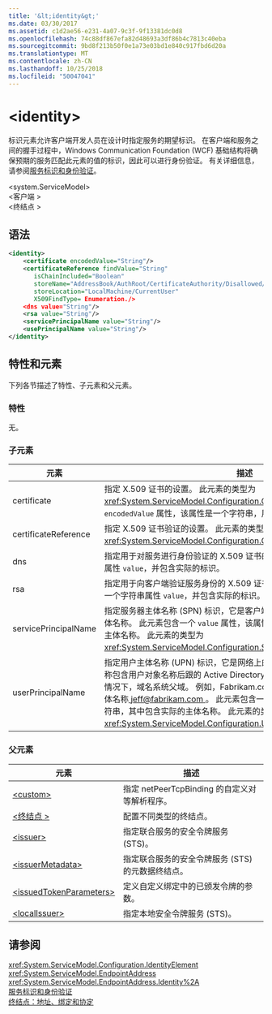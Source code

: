 ```yaml
---
title: '&lt;identity&gt;'
ms.date: 03/30/2017
ms.assetid: c1d2ae56-e231-4a07-9c3f-9f13381dc0d8
ms.openlocfilehash: 74c88df867efa82d48693a3df86b4c7813c40eba
ms.sourcegitcommit: 9bd8f213b50f0e1a73e03bd1e840c917fbd6d20a
ms.translationtype: MT
ms.contentlocale: zh-CN
ms.lasthandoff: 10/25/2018
ms.locfileid: "50047041"
---
```

# <a name="ltidentitygt"></a>&lt;identity&gt;
标识元素允许客户端开发人员在设计时指定服务的期望标识。 在客户端和服务之间的握手过程中，Windows Communication Foundation (WCF) 基础结构将确保预期的服务匹配此元素的值的标识，因此可以进行身份验证。 有关详细信息，请参阅[服务标识和身份验证](../../../../../docs/framework/wcf/feature-details/service-identity-and-authentication.md)。  
  
 \<system.ServiceModel>  
\<客户端 >  
\<终结点 >  
  
## <a name="syntax"></a>语法  
  
```xml  
<identity>  
    <certificate encodedValue="String"/>  
    <certificateReference findValue="String"   
       isChainIncluded="Boolean"  
       storeName="AddressBook/AuthRoot/CertificateAuthority/Disallowed/My/Root/TrustedPeople/TrustedPublisher"  
       storeLocation="LocalMachine/CurrentUser"  
       X509FindType= Enumeration./>  
    <dns value="String"/>  
    <rsa value="String"/>  
    <servicePrincipalName value="String"/>  
    <usePrincipalName value="String"/>  
</identity>  
```  
  
## <a name="attributes-and-elements"></a>特性和元素  
 下列各节描述了特性、子元素和父元素。  
  
### <a name="attributes"></a>特性  
 无。  
  
### <a name="child-elements"></a>子元素  
  
|元素|描述|  
|-------------|-----------------|  
|certificate|指定 X.509 证书的设置。 此元素的类型为 <xref:System.ServiceModel.Configuration.CertificateElement>。 它包含一个 `encodedValue` 属性，该属性是一个字符串，用于指定此证书编码的值。|  
|certificateReference|指定 X.509 证书验证的设置。 此元素的类型为 <xref:System.ServiceModel.Configuration.CertificateReferenceElement>。|  
|dns|指定用于对服务进行身份验证的 X.509 证书的 DNS。 此元素包含一个字符串属性 `value`，并包含实际的标识。|  
|rsa|指定用于向客户端验证服务身份的 X.509 证书的 RSA 字段的值。 此元素包含一个字符串属性 `value`，并包含实际的标识。|  
|servicePrincipalName|指定服务器主体名称 (SPN) 标识，它是客户端用来唯一标识一个服务实例的主体名称。 此元素包含一个 `value` 属性，该属性是一个字符串，其中包含实际的主体名称。 此元素的类型为 <xref:System.ServiceModel.Configuration.ServicePrincipalNameElement>。|  
|userPrincipalName|指定用户主体名称 (UPN) 标识，它是网络上的用户登录名类型。 用户主体名称包含用户对象名称后跟的 Active Directory 中使用 at 符号 (\@)，然后，通常情况下，域名系统父域。 例如，Fabrikam.com 域树中的 Jeff 可能具有用户主体名称[ jeff@fabrikam.com ](mailto:jeffsmith@fabrikam.com)。  此元素包含一个 `value` 属性，该属性是一个字符串，其中包含实际的主体名称。 此元素的类型为 <xref:System.ServiceModel.Configuration.UserPrincipalNameElement>。|  
  
### <a name="parent-elements"></a>父元素  
  
|元素|描述|  
|-------------|-----------------|  
|[\<custom>](../../../../../docs/framework/configure-apps/file-schema/wcf/custom.md)|指定 netPeerTcpBinding 的自定义对等解析程序。|  
|[\<终结点 >](https://msdn.microsoft.com/library/13aa23b7-2f08-4add-8dbf-a99f8127c017)|配置不同类型的终结点。|  
|[\<issuer>](../../../../../docs/framework/configure-apps/file-schema/wcf/issuer.md)|指定联合服务的安全令牌服务 (STS)。|  
|[\<issuerMetadata>](../../../../../docs/framework/configure-apps/file-schema/wcf/issuermetadata.md)|指定联合服务的安全令牌服务 (STS) 的元数据终结点。|  
|[\<issuedTokenParameters>](../../../../../docs/framework/configure-apps/file-schema/wcf/issuedtokenparameters.md)|定义自定义绑定中的已颁发令牌的参数。|  
|[\<localIssuer>](../../../../../docs/framework/configure-apps/file-schema/wcf/localissuer.md)|指定本地安全令牌服务 (STS)。|  
  
## <a name="see-also"></a>请参阅  
 <xref:System.ServiceModel.Configuration.IdentityElement>  
 <xref:System.ServiceModel.EndpointAddress>  
 <xref:System.ServiceModel.EndpointAddress.Identity%2A>  
 [服务标识和身份验证](../../../../../docs/framework/wcf/feature-details/service-identity-and-authentication.md)  
 [终结点：地址、绑定和协定](../../../../../docs/framework/wcf/feature-details/endpoints-addresses-bindings-and-contracts.md)
